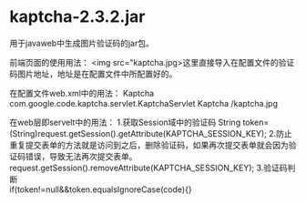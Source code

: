 # kaptcha-2.3.2.jar
用于javaweb中生成图片验证码的jar包。

前端页面的使用用法：
<img src="kaptcha.jpg>这里直接导入在配置文件的验证码图片地址，地址是在配置文件中所配置好的。
          
在配置文件web.xml中的用法：
<servlet>
    <servlet-name>Kaptcha</servlet-name>
    <servlet-class>com.google.code.kaptcha.servlet.KaptchaServlet</servlet-class>
</servlet>
 <servlet-mapping>
    <servlet-name>Kaptcha</servlet-name>
    <url-pattern>/kaptcha.jpg</url-pattern>
 </servlet-mapping>    
 
 在web层即servelt中的用法：
 1.获取Session域中的验证码
    String token=(String)request.getSession().getAttribute(KAPTCHA_SESSION_KEY);
 2.防止重复提交表单的方法就是访问到之后，删除验证码，如果再次提交表单就会因为验证码错误，导致无法再次提交表单。
    request.getSession().removeAttribute(KAPTCHA_SESSION_KEY);
 3.验证码判断   
  if(token!=null&&token.equalsIgnoreCase(code){}
      
